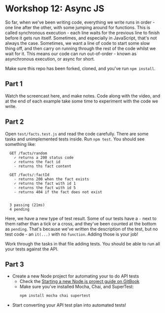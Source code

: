 # Workshop 12: Async JS

So far, when we've been writing code, everything we write runs in order - one
line after the other, with some jumping around for functions. This is called
synchronous execution - each line waits for the previous line to finish before
it gets run itself. Sometimes, and especially in JavaScript, that's not always
the case. Sometimes, we want a line of code to start some slow thing off, and
then carry on running through the rest of the code whilst we wait for it. This
means our code can run out-of-order - known as asynchronous execution, or async
for short.

Make sure this repo has been forked, cloned, and you've run `npm install`.

## Part 1

Watch the screencast here, and make notes. Code along with the video, and at the
end of each example take some time to experiment with the code we write.

## Part 2

Open `test/facts.test.js` and read the code carefully. There are some tasks and
unimplemented tests inside. Run `npm test`. You should see something like:

```
  GET /facts/random
    ✓ returns a 200 status code
    ✓ returns the fact id
    - returns ths fact content

  GET /facts/:factId
    - returns 200 when the fact exists
    ✓ returns the fact with id 1
    - returns the fact with id 5
    - returns 404 if the fact does not exist


  3 passing (21ms)
  4 pending
```

Here, we have a new type of test result. Some of our tests have a `-` next to
them rather than a tick or a cross, and they've been counted at the bottom as
`pending`. That's because we've written the description of the test, but no test
code - an `it(...)` with no `function`. Adding those is your job!

Work through the tasks in that file adding tests. You should be able to run all
your tests against the API.

## Part 3

- Create a new Node project for automating your to do API tests
  - Check the
    [Starting a new Node.js project guide on GitBook](https://adaapp.gitbook.io/digital-innovation/guides/starting-a-new-node.js-project)
  - Make sure you've installed Mocha, Chai, and SuperTest:
    ```sh
    npm install mocha chai supertest
    ```
- Start converting your API test plan into automated tests!
